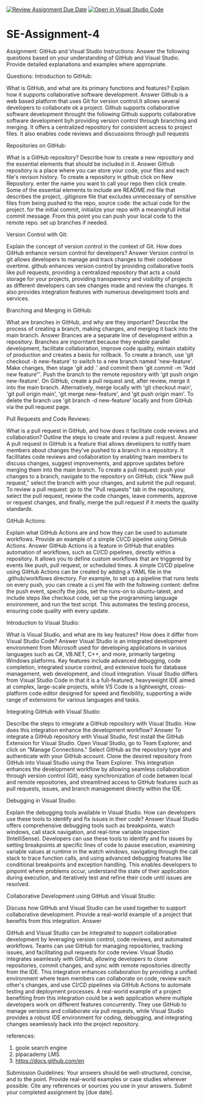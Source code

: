[![Review Assignment Due Date](https://classroom.github.com/assets/deadline-readme-button-22041afd0340ce965d47ae6ef1cefeee28c7c493a6346c4f15d667ab976d596c.svg)](https://classroom.github.com/a/GvXCZgfk)
[![Open in Visual Studio Code](https://classroom.github.com/assets/open-in-vscode-2e0aaae1b6195c2367325f4f02e2d04e9abb55f0b24a779b69b11b9e10269abc.svg)](https://classroom.github.com/online_ide?assignment_repo_id=15295001&assignment_repo_type=AssignmentRepo)
# SE-Assignment-4
Assignment: GitHub and Visual Studio
Instructions:
Answer the following questions based on your understanding of GitHub and Visual Studio. Provide detailed explanations and examples where appropriate.

Questions:
Introduction to GitHub:

What is GitHub, and what are its primary functions and features? Explain how it supports collaborative software development.
    Answer
Github is a web based platform that uses Git for version control.It allows several developers to collaborate ok a project.
Github supports collaborative software development throught the following
Github supports collaborative software development byh providing version control through branching and merging. It offers a centralized repository for consistent access to project files. It also enables code reviews and discussions through pull requests

Repositories on GitHub:

What is a GitHub repository? Describe how to create a new repository and the essential elements that should be included in it.
    Answer
Github repository is a place where you can store your code, your files and each file's revison history.
To create a repository in github click on New Repository. enter the name you want to call your repo then click create. Some of the essential elements to include are README.md file that describes the project, .gitignore file that excludes unnecessary of sensitive files from being pushed to the repo, source code: the actual code for the project. for the initial commit, initialize your repo with a meaningfull initial commit message. From this point you can push your local code to the remote repo. set up branches if needed.

Version Control with Git:

Explain the concept of version control in the context of Git. How does GitHub enhance version control for developers?
    Answer
Version control in git allows developers to manage and track changes to their codebase overtime. github enhances version control by providing collaborative tools like pull requests, providing a centralized repository that acts a could storage for your projects, providing transparency and visibility of projects as different developers can see changes made and review the changes. It also provides integration features with numerous development tools and services.

Branching and Merging in GitHub:

What are branches in GitHub, and why are they important? Describe the process of creating a branch, making changes, and merging it back into the main branch.
    Answer
Brances are a separate line of development within a repository. 
Branches are inporntant because they enable parallel development, facilitate collaboration, improve code quality, mintain stabiity of production and creates a basis for rollback.
To create a branch, use 'git checkout -b new-feature' to switch to a new branch named 'new-feature'. Make changes, then stage 'git add .' and commit them 'git commit -m "Add new feature"'. Push the branch to the remote repository with 'git push origin new-feature'. On GitHub, create a pull request and, after review, merge it into the main branch. Alternatively, merge locally with 'git checkout main', 'git pull origin main', 'git merge new-feature', and 'git push origin main'. To delete the branch use 'git branch -d new-feature' locally and from GitHub via the pull request page. 

Pull Requests and Code Reviews:

What is a pull request in GitHub, and how does it facilitate code reviews and collaboration? Outline the steps to create and review a pull request.
    Answer
A pull request in GitHub is a feature that allows developers to notify team members about changes they've pushed to a branch in a repository. It facilitates code reviews and collaboration by enabling team members to discuss changes, suggest improvements, and approve updates before merging them into the main branch. To create a pull request: push your changes to a branch, navigate to the repository on GitHub, click "New pull request," select the branch with your changes, and submit the pull request. To review a pull request: go to the "Pull requests" tab in the repository, select the pull request, review the code changes, leave comments, approve or request changes, and finally, merge the pull request if it meets the quality standards.

GitHub Actions:

Explain what GitHub Actions are and how they can be used to automate workflows. Provide an example of a simple CI/CD pipeline using GitHub Actions.
    Answer
GitHub Actions is a feature in GitHub that enables automation of workflows, such as CI/CD pipelines, directly within a repository. It allows you to define custom workflows that are triggered by events like push, pull request, or scheduled times. A simple CI/CD pipeline using GitHub Actions can be created by adding a YAML file in the .github/workflows directory. For example, to set up a pipeline that runs tests on every push, you can create a ci.yml file with the following content: define the push event, specify the jobs, set the runs-on to ubuntu-latest, and include steps like checkout code, set up the programming language environment, and run the test script. This automates the testing process, ensuring code quality with every update.

Introduction to Visual Studio:

What is Visual Studio, and what are its key features? How does it differ from Visual Studio Code?
    Answer
Visual Studio is an integrated development environment from Microsoft used for developing applications in various languages such as C#, VB.NET, C++, and more, primarily targeting Windows platforms. Key features include advanced debugging, code completion, integrated source control, and extensive tools for database management, web development, and cloud integration. Visual Studio differs from Visual Studio Code in that it is a full-featured, heavyweight IDE aimed at complex, large-scale projects, while VS Code is a lightweight, cross-platform code editor designed for speed and flexibility, supporting a wide range of extensions for various languages and tasks.

Integrating GitHub with Visual Studio:

Describe the steps to integrate a GitHub repository with Visual Studio. How does this integration enhance the development workflow?
    Answer
To integrate a GitHub repository with Visual Studio, first install the GitHub Extension for Visual Studio. Open Visual Studio, go to Team Explorer, and click on "Manage Connections." Select GitHub as the repository type and authenticate with your GitHub account. Clone the desired repository from GitHub into Visual Studio using the Team Explorer. This integration enhances the development workflow by allowing seamless collaboration through version control (Git), easy synchronization of code between local and remote repositories, and streamlined access to GitHub features such as pull requests, issues, and branch management directly within the IDE.

Debugging in Visual Studio:

Explain the debugging tools available in Visual Studio. How can developers use these tools to identify and fix issues in their code?
    Answer
Visual Studio offers comprehensive debugging tools such as breakpoints, watch windows, call stack navigation, and real-time variable inspection (IntelliSense). Developers can use these tools to identify and fix issues by setting breakpoints at specific lines of code to pause execution, examining variable values at runtime in the watch windows, navigating through the call stack to trace function calls, and using advanced debugging features like conditional breakpoints and exception handling. This enables developers to pinpoint where problems occur, understand the state of their application during execution, and iteratively test and refine their code until issues are resolved.

Collaborative Development using GitHub and Visual Studio:

Discuss how GitHub and Visual Studio can be used together to support collaborative development. Provide a real-world example of a project that benefits from this integration.
    Answer

GitHub and Visual Studio can be integrated to support collaborative development by leveraging version control, code reviews, and automated workflows. Teams can use GitHub for managing repositories, tracking issues, and facilitating pull requests for code review. Visual Studio integrates seamlessly with GitHub, allowing developers to clone repositories, commit changes, and sync with remote repositories directly from the IDE. This integration enhances collaboration by providing a unified environment where team members can collaborate on code, review each other's changes, and use CI/CD pipelines via GitHub Actions to automate testing and deployment processes. A real-world example of a project benefiting from this integration could be a web application where multiple developers work on different features concurrently. They use GitHub to manage versions and collaborate via pull requests, while Visual Studio provides a robust IDE environment for coding, debugging, and integrating changes seamlessly back into the project repository.

references:
1. goole search engine
2. plpacademy LMS
3. https://docs.github.com/en

Submission Guidelines:
Your answers should be well-structured, concise, and to the point.
Provide real-world examples or case studies wherever possible.
Cite any references or sources you use in your answers.
Submit your completed assignment by [due date].
